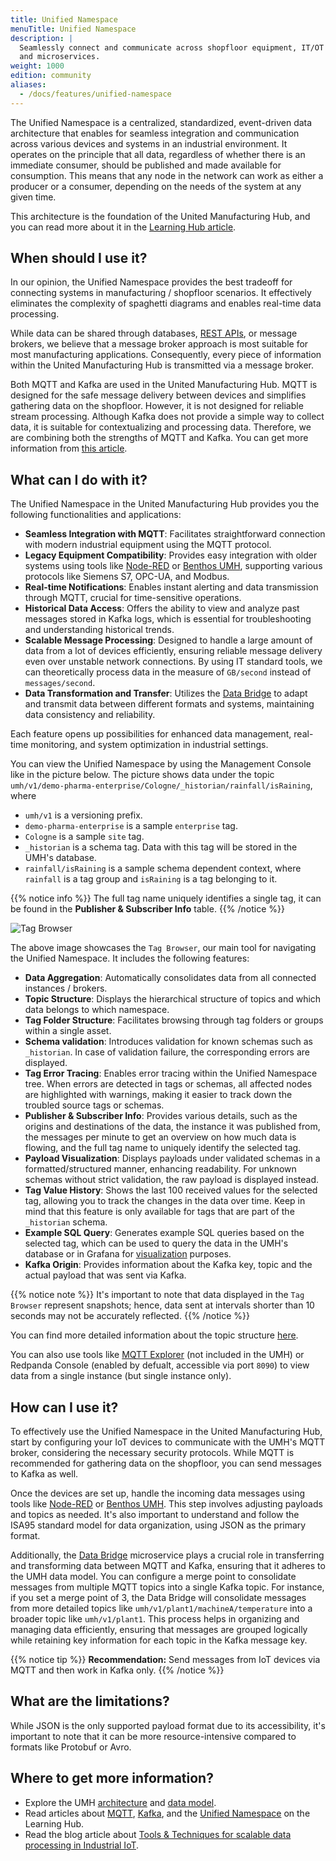 ```yaml
---
title: Unified Namespace
menuTitle: Unified Namespace
description: |
  Seamlessly connect and communicate across shopfloor equipment, IT/OT systems,
  and microservices.
weight: 1000
edition: community
aliases:
  - /docs/features/unified-namespace
---
```


The Unified Namespace is a centralized, standardized, event-driven data
architecture that enables for seamless integration and communication across
various devices and systems in an industrial environment. It operates on the
principle that all data, regardless of whether there is an immediate consumer,
should be published and made available for consumption. This means that any
node in the network can work as either a producer or a consumer, depending on
the needs of the system at any given time.

This architecture is the foundation of the United Manufacturing Hub, and you
can read more about it in the [Learning Hub article](https://learn.umh.app/lesson/introduction-into-it-ot-unified-namespace/).

## When should I use it?

In our opinion, the Unified Namespace provides the best tradeoff for connecting
systems in manufacturing / shopfloor scenarios. It effectively eliminates the
complexity of spaghetti diagrams and enables real-time data processing.

While data can be shared through databases,
[REST APIs](https://learn.umh.app/lesson/introduction-into-it-ot-https-rest/),
or message brokers, we believe that a message broker approach is most suitable
for most manufacturing applications. Consequently, every piece of information
within the United Manufacturing Hub is transmitted via a message broker.

Both MQTT and Kafka are used in the United Manufacturing Hub. MQTT is designed
for the safe message delivery between devices and simplifies gathering data on
the shopfloor. However, it is not designed for reliable stream processing.
Although Kafka does not provide a simple way to collect data, it is suitable
for contextualizing and processing data. Therefore, we are combining both the
strengths of MQTT and Kafka. You can get more information from [this article](https://learn.umh.app/blog/tools-techniques-for-scalable-data-processing-in-industrial-iot/).

## What can I do with it?

The Unified Namespace in the United Manufacturing Hub provides you the following
functionalities and applications:

- **Seamless Integration with MQTT**: Facilitates straightforward connection
  with modern industrial equipment using the MQTT protocol.
- **Legacy Equipment Compatibility**: Provides easy integration with older
  systems using tools like [Node-RED](/docs/architecture/data-infrastructure/unified-namespace/node-red/)
  or [Benthos UMH](/docs/features/connectivity/benthos-umh/),
  supporting various protocols like Siemens S7, OPC-UA, and Modbus.
- **Real-time Notifications**: Enables instant alerting and data transmission
  through MQTT, crucial for time-sensitive operations.
- **Historical Data Access**: Offers the ability to view and analyze past
  messages stored in Kafka logs, which is essential for troubleshooting and
  understanding historical trends.
- **Scalable Message Processing**: Designed to handle a large amount of data
  from a lot of devices efficiently, ensuring reliable message delivery even
  over unstable network connections. By using IT standard tools, we can
  theoretically process data in the measure of `GB/second` instead of
  `messages/second`.
- **Data Transformation and Transfer**: Utilizes the
  [Data Bridge](/docs/architecture/data-infrastructure/unified-namespace/data-bridge/)
  to adapt and transmit data between different formats and systems, maintaining
  data consistency and reliability.

Each feature opens up possibilities for enhanced data management, real-time
monitoring, and system optimization in industrial settings.

You can view the Unified Namespace by using the Management Console like in the picture
below. The picture shows data under the topic
`umh/v1/demo-pharma-enterprise/Cologne/_historian/rainfall/isRaining`, where

- `umh/v1` is a versioning prefix.
- `demo-pharma-enterprise` is a sample `enterprise` tag.
- `Cologne` is a sample `site` tag.
- `_historian` is a schema tag. Data with this tag will be stored in the UMH's database.
- `rainfall/isRaining` is a sample schema dependent context, where `rainfall` is a tag group and
  `isRaining` is a tag belonging to it.

{{% notice info %}}
The full tag name uniquely identifies a single tag, it can be found in the **Publisher & Subscriber Info** table.
{{% /notice %}}

![Tag Browser](/images/features/unified-namespace/tagBrowser.png?width=80%)

The above image showcases the `Tag Browser`, our main tool for navigating the Unified Namespace. It includes the
following features:

- **Data Aggregation**: Automatically consolidates data from all connected instances / brokers.
- **Topic Structure**: Displays the hierarchical structure of topics and which data belongs to which namespace.
- **Tag Folder Structure**: Facilitates browsing through tag folders or groups within a single asset.
- **Schema validation**: Introduces validation for known schemas such as `_historian`. In case of validation
  failure, the corresponding errors are displayed.
- **Tag Error Tracing**: Enables error tracing within the Unified Namespace tree. When errors are detected in tags
  or schemas, all affected nodes are highlighted with warnings, making it easier to track down the troubled
  source tags or schemas.
- **Publisher & Subscriber Info**: Provides various details, such as the origins and destinations of the data,
  the instance it was published from, the messages per minute to get an overview on how much data is flowing,
  and the full tag name to uniquely identify the selected tag.
- **Payload Visualization**: Displays payloads under validated schemas in a formatted/structured manner, enhancing
  readability. For unknown schemas without strict validation, the raw payload is displayed instead.
- **Tag Value History**: Shows the last 100 received values for the selected tag, allowing you to track the
  changes in the data over time. Keep in mind that this feature is only available for tags that are part of the
  `_historian` schema.
- **Example SQL Query**: Generates example SQL queries based on the selected tag, which can be used to query the
  data in the UMH's database or in Grafana for [visualization](/docs/getstarted/datavisualization) purposes.
- **Kafka Origin**: Provides information about the Kafka key, topic and the actual payload that was sent via Kafka.

{{% notice note %}}
It's important to note that data displayed in the `Tag Browser` represent snapshots; hence, data sent at
intervals shorter than 10 seconds may not be accurately reflected.
{{% /notice %}}

You can find more detailed information about the topic structure [here](/docs/datamodel/messages).

You can also use tools like [MQTT Explorer](https://mqtt-explorer.com/)
(not included in the UMH) or Redpanda Console (enabled by defualt, accessible
via port `8090`) to view data from a single instance (but single instance only).

## How can I use it?

To effectively use the Unified Namespace in the United Manufacturing Hub, start
by configuring your IoT devices to communicate with the UMH's MQTT broker,
considering the necessary security protocols. While MQTT is recommended for
gathering data on the shopfloor, you can send messages to Kafka as well.

Once the devices are set up, handle the incoming data messages using tools like
[Node-RED](/docs/architecture/data-infrastructure/unified-namespace/node-red/)
or [Benthos UMH](/docs/features/connectivity/benthos-umh/). This step involves
adjusting payloads and topics as needed. It's also important to understand and
follow the ISA95 standard model for data organization, using JSON as the
primary format.

Additionally, the [Data Bridge](/docs/architecture/data-infrastructure/unified-namespace/data-bridge/)
microservice plays a crucial role in transferring and transforming data between
MQTT and Kafka, ensuring that it adheres to the UMH data model. You can
configure a merge point to consolidate messages from multiple MQTT topics into
a single Kafka topic. For instance, if you set a merge point of 3, the Data
Bridge will consolidate messages from more detailed topics like
`umh/v1/plant1/machineA/temperature` into a broader topic like `umh/v1/plant1`.
This process helps in organizing and managing data efficiently, ensuring that
messages are grouped logically while retaining key information for each topic
in the Kafka message key.

{{% notice tip %}}
**Recommendation:** Send messages from IoT devices via MQTT and then work in
Kafka only.
{{% /notice %}}

## What are the limitations?

While JSON is the only supported payload format due to its accessibility, it's
important to note that it can be more resource-intensive compared to formats
like Protobuf or Avro.

## Where to get more information?

- Explore the UMH [architecture](/docs/architecture/) and
  [data model](/docs/datamodel/).
- Read articles about [MQTT](https://learn.umh.app/lesson/introduction-into-it-ot-mqtt/),
  [Kafka](https://learn.umh.app/lesson/introduction-into-it-ot-kafka/),
  and the [Unified Namespace](https://learn.umh.app/lesson/introduction-into-it-ot-unified-namespace/)
  on the Learning Hub.
- Read the blog article about
  [Tools & Techniques for scalable data processing in Industrial IoT](https://learn.umh.app/blog/tools-techniques-for-scalable-data-processing-in-industrial-iot/).
